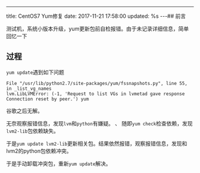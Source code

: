 ---
title: CentOS7 Yum修复
date: 2017-11-21 17:58:00
updated: %s
---<!--markdown-->## 前言

测试机，系统小版本升级，yum更新包前自检报错。由于未记录详细信息，简单回忆一下

## 过程

`yum update`遇到如下问题

````
File "/usr/lib/python2.7/site-packages/yum/fssnapshots.py", line 55, in _list_vg_names
lvm.LibLVMError: (-1, 'Request to list VGs in lvmetad gave response Connection reset by peer.') yum
````

谷歌之后无解。

无奈观察报错信息，发现`lvm`和`python`有嫌疑。
、
随即`yum check`检查依赖，发现`lvm2-lib`包依赖缺失。

于是`yum update lvm2-lib`更新相关包。结果依然报错，观察报错信息，发现和lvm2的python包依赖冲突。

于是手动卸载冲突包，重新`yum update`解决。